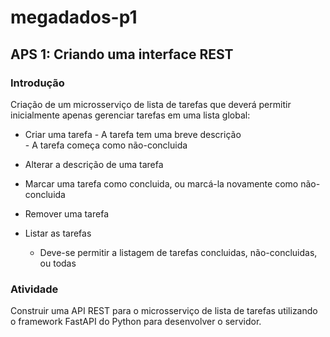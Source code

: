 # megadados-p1

## APS 1: Criando uma interface REST

### Introdução

Criação de um microsserviço de lista de tarefas que deverá permitir inicialmente apenas gerenciar tarefas em uma lista global:
  -  Criar uma tarefa
    - A tarefa tem uma breve descrição  
    - A tarefa começa como não-concluida
    
  - Alterar a descrição de uma tarefa
  
  - Marcar uma tarefa como concluida, ou marcá-la novamente como não-concluida
  
  - Remover uma tarefa
  
  - Listar as tarefas
    - Deve-se permitir a listagem de tarefas concluidas, não-concluidas, ou todas
    
### Atividade

Construir uma API REST para o microsserviço de lista de tarefas utilizando o framework FastAPI do Python para desenvolver o servidor.
